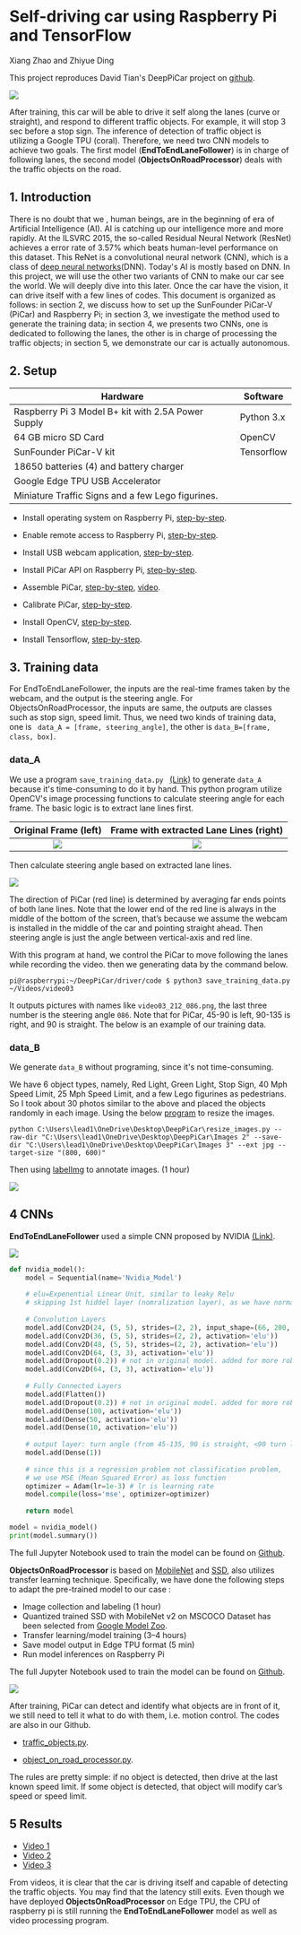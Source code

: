 # Self-driving car using Raspberry Pi and TensorFlow
Xiang Zhao and Zhiyue Ding

This project reproduces David Tian's DeepPiCar project on [github](https://github.com/dctian/DeepPiCar).

![](./doc/images/Cover.jpg)

After training, this car will be able to drive it self along the lanes (curve or straight), and respond to different traffic objects. For example, it will stop 3 sec before a stop sign. The inference of detection of traffic object is utilizing a Google TPU (coral). Therefore, we need two CNN models to achieve two goals. The first model (**EndToEndLaneFollower**) is in charge of following lanes, the second model (**ObjectsOnRoadProcessor**) deals with the traffic objects on the road. 

## 1. Introduction
There is no doubt that we , human  beings, are in the beginning of era of Artificial Intelligence (AI). AI is catching up our intelligence more and more rapidly.  At the ILSVRC 2015, the so-called Residual Neural Network (ResNet) achieves a error rate of 3.57% which beats human-level performance on this dataset. This ReNet is a convolutional neural network (CNN), which is a class of [deep neural networks](https://en.wikipedia.org/wiki/Deep_neural_network)(DNN). Today's AI is mostly based on DNN. In this project, we will use the other two variants of CNN to make our car see the world. We will deeply dive into this later. Once the car have the vision, it can drive itself with a few lines of codes. This document is organized as follows: in section 2, we discuss how to set up the SunFounder PiCar-V (PiCar) and Raspberry Pi; in section 3, we investigate the method used to generate the training data; in section 4, we presents two CNNs, one is dedicated to following the lanes, the other is in charge of processing the traffic objects; in section 5, we demonstrate our car is actually autonomous.

## 2. Setup
| Hardware                                           | Software   |
| -------------------------------------------------- | ---------- |
| Raspberry Pi 3 Model B+ kit with 2.5A Power Supply | Python 3.x |
| 64 GB micro SD Card                                | OpenCV     |
| SunFounder PiCar-V kit                             | Tensorflow |
| 18650 batteries (4) and  battery charger           |            |
| Google Edge TPU USB Accelerator                    |            |
| Miniature Traffic Signs  and a few Lego figurines. |            |

* Install operating system on Raspberry Pi, [step-by-step](https://projects.raspberrypi.org/en/projects/raspberry-pi-setting-up). 

* Enable remote access to Raspberry Pi, [step-by-step](./doc/remote_access_to_raspberry_pi.pdf).

* Install USB webcam application, [step-by-step](./doc/Cheese.pdf).

* Install PiCar API on Raspberry Pi, [step-by-step](./doc/sunfounder_picar_V_API.pdf).

* Assemble PiCar, [step-by-step](https://www.sunfounder.com/learn/download/X1BWQ19SYXNwYmVycnlfUGlfU21hcnRfVmlkZW9fQ2FyX1YyLjAucGRm/dispi), [video](https://www.youtube.com/watch?v=Tg_g4YoAZdc&list=PLwWF-ICTWmB6TJ9_kBLL4r_P4yszQycoU).

* Calibrate PiCar, [step-by-step](./doc/Calibration.pdf).

* Install OpenCV, [step-by-step](./doc/open_cv.pdf).

* Install Tensorflow, [step-by-step](./doc/Tensorflow.pdf).

## 3. Training data

For EndToEndLaneFollower, the inputs are the real-time frames taken by the webcam, and the output is the steering angle. For ObjectsOnRoadProcessor, the inputs are same, the outputs are classes such as stop sign, speed limit. Thus, we need two kinds of training data, one is ` data_A = [frame, steering_angle]`, the other is `data_B=[frame, class, box]`.

### data_A

We  use a program `save_training_data.py ` [(Link)](https://github.com/lead14r/DeepPiCar/blob/master/driver/code/save_training_data.py) to generate `data_A`  because it's time-consuming to do it by hand.  This python program utilize OpenCV's image processing functions to calculate steering angle for each frame. The basic logic is to extract lane lines first.

|                Original Frame (left)                 |       Frame with extracted Lane Lines (right)        |
| :--------------------------------------------------: | :--------------------------------------------------: |
| ![](./doc/images/1.png) | ![](./doc/images/2.png) |

Then calculate steering angle based on extracted lane lines. 

![](./doc/images/3.png)



The direction of PiCar (red line) is determined by averaging far ends points of both lane lines. Note that the lower end of the red line is always in the middle of the bottom of the screen, that’s because we assume the webcam is installed in the middle of the car and pointing straight ahead. Then steering angle is just the angle between vertical-axis and red line.

With this program at hand, we control the PiCar to move following the lanes while recording the video. then we generating data by the command below.

```
pi@raspberrypi:~/DeepPiCar/driver/code $ python3 save_training_data.py ~/Videos/video03
```

It outputs pictures with names like `video03_212_086.png`, the last three number is the steering angle `086`. Note that for PiCar, 45-90 is left, 90-135 is right, and 90 is straight. The below is an example of our training data.

### data_B

We generate `data_B` without programing, since it's not time-consuming.

We have 6 object types, namely, Red Light, Green Light, Stop Sign, 40 Mph Speed Limit, 25 Mph Speed Limit, and a few Lego figurines as pedestrians. So I took about 30 photos similar to the above and placed the objects randomly in each image. Using the below [program](https://github.com/lead14r/DeepPiCar/blob/master/models/object_detection/code/resize_images.py) to resize the images.

```
python C:\Users\lead1\OneDrive\Desktop\DeepPiCar\resize_images.py --raw-dir "C:\Users\lead1\OneDrive\Desktop\DeepPiCar\Images 2" --save-dir "C:\Users\lead1\OneDrive\Desktop\DeepPiCar\Images 3" --ext jpg --target-size "(800, 600)"
```

Then using [labelImg](https://tzutalin.github.io/labelImg/) to annotate images. (1 hour)

![](./doc/images/4.png)

## 4 CNNs

**EndToEndLaneFollower** used a simple CNN proposed by NVIDIA [(Link)](./doc/nvidia_1604.07316.pdf).

![](./doc/images/5.jpeg)

```python
def nvidia_model():
    model = Sequential(name='Nvidia_Model')
    
    # elu=Expenential Linear Unit, similar to leaky Relu
    # skipping 1st hiddel layer (nomralization layer), as we have normalized the data
    
    # Convolution Layers
    model.add(Conv2D(24, (5, 5), strides=(2, 2), input_shape=(66, 200, 3), activation='elu')) 
    model.add(Conv2D(36, (5, 5), strides=(2, 2), activation='elu')) 
    model.add(Conv2D(48, (5, 5), strides=(2, 2), activation='elu')) 
    model.add(Conv2D(64, (3, 3), activation='elu')) 
    model.add(Dropout(0.2)) # not in original model. added for more robustness
    model.add(Conv2D(64, (3, 3), activation='elu')) 
    
    # Fully Connected Layers
    model.add(Flatten())
    model.add(Dropout(0.2)) # not in original model. added for more robustness
    model.add(Dense(100, activation='elu'))
    model.add(Dense(50, activation='elu'))
    model.add(Dense(10, activation='elu'))
    
    # output layer: turn angle (from 45-135, 90 is straight, <90 turn left, >90 turn right)
    model.add(Dense(1)) 
    
    # since this is a regression problem not classification problem,
    # we use MSE (Mean Squared Error) as loss function
    optimizer = Adam(lr=1e-3) # lr is learning rate
    model.compile(loss='mse', optimizer=optimizer)
    
    return model

model = nvidia_model()
print(model.summary())
```

The full Jupyter Notebook used to train the model can be found on [Github](https://github.com/lead14r/DeepPiCar/blob/master/models/lane_navigation/code/end_to_end_lane_navigation.ipynb).

**ObjectsOnRoadProcessor** is based on [MobileNet](./doc/mobile_net_1704.04861.pdf) and [SSD](./doc/ssd_1512.02325.pdf), also utilizes transfer learning technique. Specifically, we have done the following steps to adapt the pre-trained model to our case :

* Image collection and labeling (1 hour)
* Quantized trained SSD with MobileNet v2 on MSCOCO Dataset has been selected from [Google Model Zoo](https://github.com/tensorflow/models/blob/master/research/object_detection/g3doc/detection_model_zoo.md).
* Transfer learning/model training (3–4 hours)
* Save model output in Edge TPU format (5 min)
* Run model inferences on Raspberry Pi

The full Jupyter Notebook used to train the model can be found on [Github](https://github.com/lead14r/DeepPiCar/blob/master/models/object_detection/code/tensorflow_traffic_sign_detection.ipynb).

![](./doc/images/6.png)

After training, PiCar can detect and identify what objects are in front of it, we still need to tell it what to do with them, i.e. motion control.  The codes are also in our Github. 

* [traffic_objects.py](https://github.com/lead14r/DeepPiCar/blob/master/driver/code/traffic_objects.py).

* [object_on_road_processor.py](https://github.com/lead14r/DeepPiCar/blob/master/driver/code/objects_on_road_processor.py).

The rules are pretty simple: if no object is detected, then drive at the last known speed limit. If some object is detected, that object will modify car’s speed or speed limit.

## 5 Results

* [Video 1](https://www.youtube.com/watch?v=uJVD-99SaUQ)
* [Video 2](https://www.youtube.com/watch?v=191kxmClAb0&t=35s)
* [Video 3](https://www.youtube.com/watch?v=joa1y8AXkQQ)

From videos, it is clear that the car is driving itself and capable of detecting the traffic objects. You may find that the latency still exits. Even though we have deployed **ObjectsOnRoadProcessor** on Edge TPU, the CPU of raspberry pi is still running the **EndToEndLaneFollower** model as well as video processing program. 

